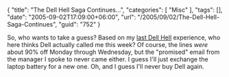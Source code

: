 {
	"title": "The Dell Hell Saga Continues...",
	"categories": [
		"Misc"
	],
	"tags": [],
	"date": "2005-09-02T17:09:00+06:00",
	"url": "/2005/09/02/The-Dell-Hell-Saga-Continues",
	"guid": "752"
}

So, who wants to take a guess? Based on my <a href="http://ray.camdenfamily.com/index.cfm/2005/8/26/More-Dell-Hell">last Dell Hell</a> experience, who here thinks Dell actually called me this week? Of course, the lines <i>were</i> about 90% off Monday through Wednesday, but the "promised" email from the manager I spoke to never came either. I guess I'll just exchange the laptop battery for a new one. Oh, and I guess I'll never buy Dell again.